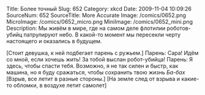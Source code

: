 Title: Более точный 
Slug: 652 
Category: xkcd 
Date: 2009-11-04 10:09:26 
SourceNum: 652 
SourceTitle: More Accurate 
Image: /comics/0652.png 
MicroImage: /comics/0652_micro.png 
MiniImage: /comics/0652_mini.png 
Description: Мы живём в мире, где на самом деле флотилии роботов-убийц патрулируют небо. В какой-то момент мы пересекли черту настоящего и оказались в будущем. 

[Стоит девушка, к ней подбегает парень с ружьем.]
Парень: Сара! Идём со мной, если хочешь жить! За тобой выслан робот-убийца!
Парень: Я здесь, чтобы спасти тебя. Возможно, я не так силен и быстр, как машина, но я буду сражаться, чтобы сохранить твою жизнь
*Ба-бах*
[Взрыв, все летит в разные стороны.]
[На земле след от взрыва и какие-то обломки, в воздухе летит самолет]